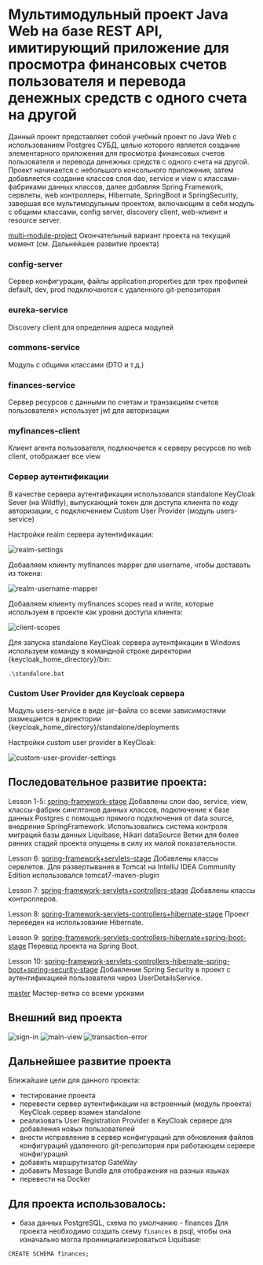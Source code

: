 Мультимодульный проект Java Web на базе REST API, имитирующий приложение 
для просмотра финансовых счетов пользователя и перевода денежных средств с одного счета на другой
=================================================================================================

Данный проект представляет собой учебный проект по Java Web с использованием Postgres СУБД, целью которого является создание элементарного приложения для просмотра финансовых счетов пользователя и перевода денежных средств с одного счета на другой.
Проект начинается с небольшого консольного приложения, затем добавляется создание классов слоя dao, service и view с классами-фабриками данных классов, далее добавляя Spring Framework, сервлеты, web контроллеры, Hibernate, SpringBoot и SpringSecurity, завершая все мультимодульным проектом, включающим в себя модуль с общими классами, config server, discovery client, web-клиент и resource server.

[multi-module-project](https://github.com/icelier/java_my_finances_app)
Окончательный вариант проекта на текущий момент (см. Дальнейшее развитие проекта) 

### config-server
Сервер конфигурации, файлы application.properties для трех профилей default, dev, prod подключаются с удаленного git-репозитория

### eureka-service
Discovery client для определния адреса модулей

### commons-service
Модуль с общими классами (DTO и т.д.)

### finances-service
Сервер ресурсов с данными по счетам и транзакциям счетов пользователя> использует jwt для авторизации

### myfinances-client
Клиент агента пользователя, подлкючается к серверу ресурсов по web client, отображает все view

### Сервер аутентификации
В качестве сервера аутентификации использовался standalone KeyCloak Sever (на Wildfly), выпускающий токен для доступа клиента по коду авторизации, с подключением Custom User Provider (модуль users-service)

Настройки realm сервера аутентификации:

![realm-settings](img/realm_settings.png) 

Добавляем клиенту myfinances mapper для username, чтобы доставать из токена:

![realm-username-mapper](img/keycloak_realm_mappers_username.png)

Добавляем клиенту myfinances scopes read и write, которые используем в проекте как уровни доступа клиента:

![client-scopes](img/client_scopes.png)

Для запуска standalone KeyCloak сервера аутентфикации в Windows используем команду в командной строке директории {keycloak_home_directory}/bin:
```
.\standalone.bat
```

### Custom User Provider для Keycloak сервера
Модуль users-service в виде jar-файла со всеми зависимостями размещается в директории {keycloak_home_directory}/standalone/deployments 

Настройки custom user provider в KeyCloak:

![custom-user-provider-settings](img/custom-user-provider.png)

## Последовательное развитие проекта:

Lesson 1-5: [spring-framework-stage](https://github.com/icelier/java_my_finances_app/tree/lesson_5_spring_base)
Добавлены слои dao, service, view, классы-фабрик синглтонов данных классов, подключение к базе данных Postgres с помощью прямого подключения от data source, внедрение SpringFramework.
Использовались система контроля миграций базы данных Liquibase, Hikari dataSource
Ветки для более ранних стадий проекта опущены в силу их малой показательности. 

Lesson 6: [spring-framework+servlets-stage](https://github.com/icelier/java_my_finances_app/tree/lesson_6_servlets)
Добавлены классы сервлетов. Для развертывания в Tomcat на IntelliJ IDEA Community Edition использовался tomcat7-maven-plugin 

Lesson 7: [spring-framework-servlets+controllers-stage](https://github.com/icelier/java_my_finances_app/tree/lesson_7_controllers)
Добавлены классы контроллеров. 

Lesson 8: [spring-framework-servlets-controllers+hibernate-stage](https://github.com/icelier/java_my_finances_app/tree/lesson_8_hibernate)
Проект переведен на использование Hibernate. 

Lesson 9: [spring-framework-servlets-controllers-hibernate+spring-boot-stage](https://github.com/icelier/java_my_finances_app/tree/lesson_9_spring_boot)
Перевод проекта на Spring Boot.  

Lesson 10: [spring-framework-servlets-controllers-hibernate-spring-boot+spring-security-stage](https://github.com/icelier/java_my_finances_app/tree/lesson_10_spring_security)
Добавление Spring Security в проект с аутентификацией пользователя через UserDetailsService. 

[master](https://github.com/icelier/java_my_finances_app/tree/master)
Мастер-ветка со всеми уроками

## Внешний вид проекта

![sign-in](img/sign_in.png) ![main-view](img/main_view.png) ![transaction-error](img/transaction_error.png)  

## Дальнейшее развитие проекта

Ближайшие цели для данного проекта: 

- тестирование проекта 
- перевести сервер аутентификации на встроенный (модуль проекта) KeyCloak сервер взамен standalone
- реализовать User Registration Provider в KeyCloak сервере для добавления новых пользователей
- внести исправление в сервер конфигураций для обновления файлов конфигураций удаленного git-репозитория при работающем сервере конфигураций
- добавить маршрутизатор GateWay
- добавить Message Bundle для отображения на разных языках
- перевести на Docker

## Для проекта использовалось:
- база данных PostgreSQL, схема по умолчанию - finances
Для проекта необходимо создать схему `finances` в psql, чтобы она изначально могла проинициализироваться Liquibase:
```
CREATE SCHEMA finances;
```


